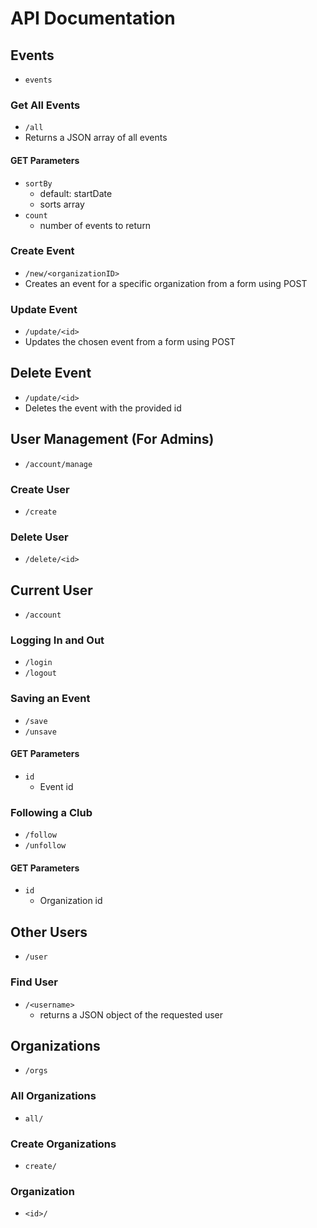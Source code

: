 # API Documentation

## Events 
* `events`

### Get All Events
* `/all`
* Returns a JSON array of all events

#### GET Parameters
* `sortBy`
	* default: startDate
	* sorts array
* `count`
	* number of events to return
	
### Create Event
* `/new/<organizationID>`
* Creates an event for a specific organization from a form using POST

### Update Event
* `/update/<id>`
* Updates the chosen event from a form using POST 

## Delete Event
* `/update/<id>`
* Deletes the event with the provided id

## User Management (For Admins)
* `/account/manage`

### Create User
* `/create`

### Delete User
* `/delete/<id>`

## Current User
* `/account`

### Logging In and Out
* `/login`
* `/logout`

### Saving an Event
* `/save`
* `/unsave`

#### GET Parameters
* `id`
	* Event id 
	
### Following a Club
* `/follow`
* `/unfollow`

#### GET Parameters
* `id`
	* Organization id 
	
## Other Users
* `/user`

### Find User
* `/<username>`
	* returns a JSON object of the requested user
	
## Organizations
* `/orgs`

### All Organizations
*  `all/`

### Create Organizations
*  `create/`

### Organization
*  `<id>/`


